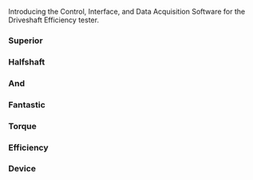 Introducing the Control, Interface, and Data Acquisition Software for the Driveshaft Efficiency tester.

### Superior
### Halfshaft
### And
### Fantastic
### Torque
### Efficiency
### Device


